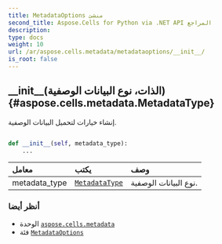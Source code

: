```yaml
---
title: MetadataOptions منشئ
second_title: Aspose.Cells for Python via .NET API المراجع
description:
type: docs
weight: 10
url: /ar/aspose.cells.metadata/metadataoptions/__init__/
is_root: false
---
```

##  \_\_init\_\_(الذات، نوع البيانات الوصفية){#aspose.cells.metadata.MetadataType}
إنشاء خيارات لتحميل البيانات الوصفية.



```python

def __init__(self, metadata_type):
    ...
```


| معامل| يكتب| وصف|
| :- | :- | :- |
| metadata_type | [`MetadataType`](/cells/python-net/ar/aspose.cells.metadata/metadatatype) | نوع البيانات الوصفية.|



###  أنظر أيضا
* الوحدة [`aspose.cells.metadata`](../../)
* فئة [`MetadataOptions`](/cells/python-net/ar/aspose.cells.metadata/metadataoptions)

